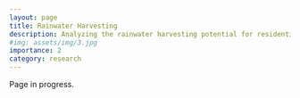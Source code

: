 ```yaml
---
layout: page
title: Rainwater Harvesting
description: Analyzing the rainwater harvesting potential for residential irrigation in Colorado
#img: assets/img/3.jpg
importance: 2
category: research
---
```



Page in progress.
